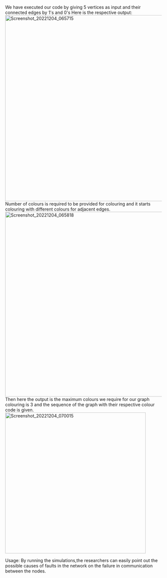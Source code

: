 We have executed our code by giving 5 vertices as input and their connected edges by 1's and 0's
Here is the respective output:
<img width="597" alt="Screenshot_20221204_065715" src="https://user-images.githubusercontent.com/53173544/205541861-a0bebd8a-382f-4f40-9f1a-6d26efd70549.png">
Number of colours is required to be provided for colouring and it starts colouring with different colours for adjacent edges.
<img width="593" alt="Screenshot_20221204_065818" src="https://user-images.githubusercontent.com/53173544/205541862-36c5860b-5a3a-459a-afdf-0a8f83affede.png">
Then here the output is the maximum colours we require for our graph colouring is 3 and the sequence of the graph with their respective colour code is given. 
<img width="452" alt="Screenshot_20221204_070015" src="https://user-images.githubusercontent.com/53173544/205541865-9a58739e-2b51-43ef-9f1d-e2ed954a05ed.png">

Usage: By running the simulations,the researchers can easily point out the possible causes of faults in the network on the failure in communication between the nodes.
